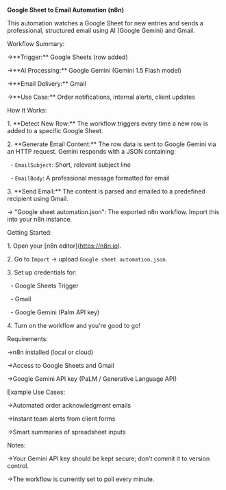 **Google Sheet to Email Automation (n8n)**



This automation watches a Google Sheet for new entries and sends a professional, structured email using AI (Google Gemini) and Gmail.





Workflow Summary:

->\*\*Trigger:\*\* Google Sheets (row added)

->\*\*AI Processing:\*\* Google Gemini (Gemini 1.5 Flash model)

->\*\*Email Delivery:\*\* Gmail

->\*\*Use Case:\*\* Order notifications, internal alerts, client updates





How It Works:

1\. \*\*Detect New Row:\*\* The workflow triggers every time a new row is added to a specific Google Sheet.

2\. \*\*Generate Email Content:\*\* The row data is sent to Google Gemini via an HTTP request. Gemini responds with a JSON containing:

&nbsp;  - `EmailSubject`: Short, relevant subject line

&nbsp;  - `EmailBody`: A professional message formatted for email

3\. \*\*Send Email:\*\* The content is parsed and emailed to a predefined recipient using Gmail.





-> "Google sheet automation.json": The exported n8n workflow. Import this into your n8n instance.





Getting Started:

1\. Open your \[n8n editor](https://n8n.io).

2\. Go to `Import` → upload `Google sheet automation.json`.

3\. Set up credentials for:

&nbsp;  - Google Sheets Trigger

&nbsp;  - Gmail

&nbsp;  - Google Gemini (Palm API key)

4\. Turn on the workflow and you're good to go!





Requirements:

->n8n installed (local or cloud)

->Access to Google Sheets and Gmail

->Google Gemini API key (PaLM / Generative Language API)





Example Use Cases:

->Automated order acknowledgment emails

->Instant team alerts from client forms

->Smart summaries of spreadsheet inputs





Notes:

->Your Gemini API key should be kept secure; don’t commit it to version control.

->The workflow is currently set to poll every minute.







